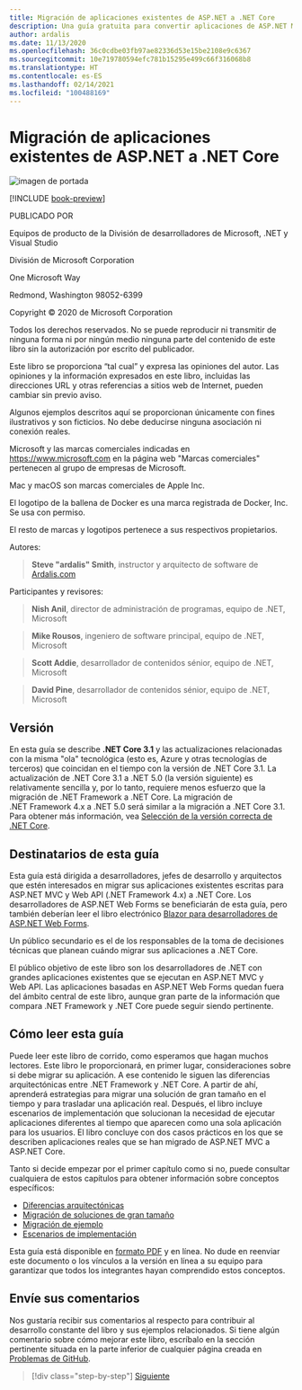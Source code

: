 ```yaml
---
title: Migración de aplicaciones existentes de ASP.NET a .NET Core
description: Una guía gratuita para convertir aplicaciones de ASP.NET MVC y Web API a ASP.NET Core.
author: ardalis
ms.date: 11/13/2020
ms.openlocfilehash: 36c0cdbe03fb97ae82336d53e15be2108e9c6367
ms.sourcegitcommit: 10e719780594efc781b15295e499c66f316068b8
ms.translationtype: HT
ms.contentlocale: es-ES
ms.lasthandoff: 02/14/2021
ms.locfileid: "100488169"
---
```

# <a name="porting-existing-aspnet-apps-to-net-core"></a>Migración de aplicaciones existentes de ASP.NET a .NET Core

![imagen de portada](./media/index/porting-existing-aspnet-apps.png)

[!INCLUDE [book-preview](../../../includes/book-preview.md)]

PUBLICADO POR

Equipos de producto de la División de desarrolladores de Microsoft, .NET y Visual Studio

División de Microsoft Corporation

One Microsoft Way

Redmond, Washington 98052-6399

Copyright &copy; 2020 de Microsoft Corporation

Todos los derechos reservados. No se puede reproducir ni transmitir de ninguna forma ni por ningún medio ninguna parte del contenido de este libro sin la autorización por escrito del publicador.

Este libro se proporciona “tal cual” y expresa las opiniones del autor. Las opiniones y la información expresados en este libro, incluidas las direcciones URL y otras referencias a sitios web de Internet, pueden cambiar sin previo aviso.

Algunos ejemplos descritos aquí se proporcionan únicamente con fines ilustrativos y son ficticios. No debe deducirse ninguna asociación ni conexión reales.

Microsoft y las marcas comerciales indicadas en <https://www.microsoft.com> en la página web "Marcas comerciales" pertenecen al grupo de empresas de Microsoft.

Mac y macOS son marcas comerciales de Apple Inc.

El logotipo de la ballena de Docker es una marca registrada de Docker, Inc. Se usa con permiso.

El resto de marcas y logotipos pertenece a sus respectivos propietarios.

Autores:

> **Steve "ardalis" Smith**, instructor y arquitecto de software de [Ardalis.com](https://ardalis.com)

Participantes y revisores:

> **Nish Anil**, director de administración de programas, equipo de .NET, Microsoft

> **Mike Rousos**, ingeniero de software principal, equipo de .NET, Microsoft

> **Scott Addie**, desarrollador de contenidos sénior, equipo de .NET, Microsoft

> **David Pine**, desarrollador de contenidos sénior, equipo de .NET, Microsoft

## <a name="version"></a>Versión

En esta guía se describe **.NET Core 3.1** y las actualizaciones relacionadas con la misma "ola" tecnológica (esto es, Azure y otras tecnologías de terceros) que coincidan en el tiempo con la versión de .NET Core 3.1. La actualización de .NET Core 3.1 a .NET 5.0 (la versión siguiente) es relativamente sencilla y, por lo tanto, requiere menos esfuerzo que la migración de .NET Framework a .NET Core. La migración de .NET Framework 4.x a .NET 5.0 será similar a la migración a .NET Core 3.1. Para obtener más información, vea [Selección de la versión correcta de .NET Core](choose-net-core-version.md).

## <a name="who-should-use-this-guide"></a>Destinatarios de esta guía

Esta guía está dirigida a desarrolladores, jefes de desarrollo y arquitectos que estén interesados en migrar sus aplicaciones existentes escritas para ASP.NET MVC y Web API (.NET Framework 4.x) a .NET Core. Los desarrolladores de ASP.NET Web Forms se beneficiarán de esta guía, pero también deberían leer el libro electrónico [Blazor para desarrolladores de ASP.NET Web Forms](https://docs.microsoft.com/dotnet/architecture/blazor-for-web-forms-developers/).

Un público secundario es el de los responsables de la toma de decisiones técnicas que planean cuándo migrar sus aplicaciones a .NET Core.

El público objetivo de este libro son los desarrolladores de .NET con grandes aplicaciones existentes que se ejecutan en ASP.NET MVC y Web API. Las aplicaciones basadas en ASP.NET Web Forms quedan fuera del ámbito central de este libro, aunque gran parte de la información que compara .NET Framework y .NET Core puede seguir siendo pertinente.

## <a name="how-you-can-use-this-guide"></a>Cómo leer esta guía

Puede leer este libro de corrido, como esperamos que hagan muchos lectores. Este libro le proporcionará, en primer lugar, consideraciones sobre si debe migrar su aplicación. A ese contenido le siguen las diferencias arquitectónicas entre .NET Framework y .NET Core. A partir de ahí, aprenderá estrategias para migrar una solución de gran tamaño en el tiempo y para trasladar una aplicación real. Después, el libro incluye escenarios de implementación que solucionan la necesidad de ejecutar aplicaciones diferentes al tiempo que aparecen como una sola aplicación para los usuarios. El libro concluye con dos casos prácticos en los que se describen aplicaciones reales que se han migrado de ASP.NET MVC a ASP.NET Core.

Tanto si decide empezar por el primer capítulo como si no, puede consultar cualquiera de estos capítulos para obtener información sobre conceptos específicos:

- [Diferencias arquitectónicas](architectural-differences.md)
- [Migración de soluciones de gran tamaño](migrate-large-solutions.md)
- [Migración de ejemplo](example-migration-eshop.md)
- [Escenarios de implementación](deployment-scenarios.md)

Esta guía está disponible en [formato PDF](https://aka.ms/aspnet-porting-ebook) y en línea. No dude en reenviar este documento o los vínculos a la versión en línea a su equipo para garantizar que todos los integrantes hayan comprendido estos conceptos.

## <a name="send-your-feedback"></a>Envíe sus comentarios

Nos gustaría recibir sus comentarios al respecto para contribuir al desarrollo constante del libro y sus ejemplos relacionados. Si tiene algún comentario sobre cómo mejorar este libro, escríbalo en la sección pertinente situada en la parte inferior de cualquier página creada en [Problemas de GitHub](https://github.com/dotnet/docs/issues).

>[!div class="step-by-step"]
>[Siguiente](introduction.md)
